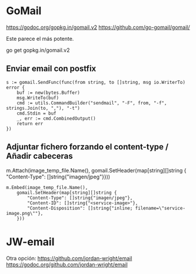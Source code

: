 # GoMail
https://godoc.org/gopkg.in/gomail.v2
https://github.com/go-gomail/gomail/

Este parece el más potente.

go get gopkg.in/gomail.v2

## Enviar email con postfix
	s := gomail.SendFunc(func(from string, to []string, msg io.WriterTo) error {
		buf := new(bytes.Buffer)
		msg.WriteTo(buf)
		cmd := utils.CommandBuilder("sendmail", "-F", from, "-f", strings.Join(to, ","), "-t")
		cmd.Stdin = buf
		_, err := cmd.CombinedOutput()
		return err
	})

## Adjuntar fichero forzando el content-type / Añadir cabeceras
  m.Attach(image_temp_file.Name(),
      gomail.SetHeader(map[string][]string { "Content-Type": []string{"imagen/jpeg"}}))

	m.Embed(image_temp_file.Name(),
		gomail.SetHeader(map[string][]string {
			"Content-Type": []string{"imagen/jpeg"},
			"Content-ID": []string{"<service-image>"},
			"Content-Disposition": []string{"inline; filename=\"service-image.png\""},
		}))



# JW-email
Otra opción:
https://github.com/jordan-wright/email
https://godoc.org/github.com/jordan-wright/email

